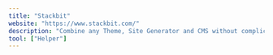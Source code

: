 ```yaml
---
title: "Stackbit"
website: "https://www.stackbit.com/"
description: "Combine any Theme, Site Generator and CMS without complicated integrations"
tool: ["Helper"]
---
```

